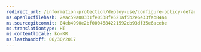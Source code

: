 ```yaml
---
redirect_url: /information-protection/deploy-use/configure-policy-default
ms.openlocfilehash: 2eac59a00331fe0538fe521af5b2e6e33fab84a4
ms.sourcegitcommit: 04eb4990e2bf0004684221592cb93df35e6acebe
ms.translationtype: HT
ms.contentlocale: ko-KR
ms.lasthandoff: 06/30/2017
---
```

